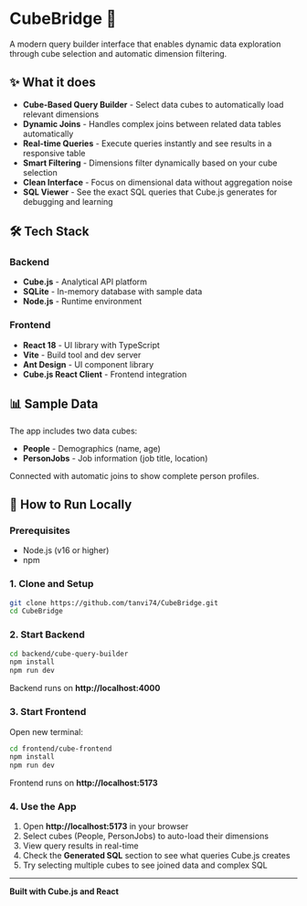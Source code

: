 # CubeBridge 🚀

A modern query builder interface that enables dynamic data exploration through cube selection and automatic dimension filtering.

## ✨ What it does

- **Cube-Based Query Builder** - Select data cubes to automatically load relevant dimensions
- **Dynamic Joins** - Handles complex joins between related data tables automatically
- **Real-time Queries** - Execute queries instantly and see results in a responsive table
- **Smart Filtering** - Dimensions filter dynamically based on your cube selection
- **Clean Interface** - Focus on dimensional data without aggregation noise
- **SQL Viewer** - See the exact SQL queries that Cube.js generates for debugging and learning

## 🛠️ Tech Stack

### Backend
- **Cube.js** - Analytical API platform
- **SQLite** - In-memory database with sample data
- **Node.js** - Runtime environment

### Frontend
- **React 18** - UI library with TypeScript
- **Vite** - Build tool and dev server
- **Ant Design** - UI component library
- **Cube.js React Client** - Frontend integration

## 📊 Sample Data

The app includes two data cubes:
- **People** - Demographics (name, age)
- **PersonJobs** - Job information (job title, location)

Connected with automatic joins to show complete person profiles.

## 🚀 How to Run Locally

### Prerequisites
- Node.js (v16 or higher)
- npm

### 1. Clone and Setup
```bash
git clone https://github.com/tanvi74/CubeBridge.git
cd CubeBridge
```

### 2. Start Backend
```bash
cd backend/cube-query-builder
npm install
npm run dev
```
Backend runs on **http://localhost:4000**

### 3. Start Frontend
Open new terminal:
```bash
cd frontend/cube-frontend
npm install
npm run dev
```
Frontend runs on **http://localhost:5173**

### 4. Use the App
1. Open **http://localhost:5173** in your browser
2. Select cubes (People, PersonJobs) to auto-load their dimensions
3. View query results in real-time
4. Check the **Generated SQL** section to see what queries Cube.js creates
5. Try selecting multiple cubes to see joined data and complex SQL

---

**Built with Cube.js and React** 